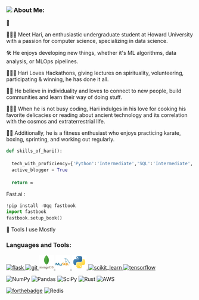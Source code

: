 ### <img src="https://github.com/TheDudeThatCode/TheDudeThatCode/blob/master/Assets/Developer.gif" width="45" /> About Me:

👋

🧑🏻‍🏫 Meet Hari, an enthusiastic undergraduate student at Howard University with a passion for computer science, specializing in data science.

🛠️ He enjoys developing new things, whether it's ML algorithms, data analysis, or MLOps pipelines.

👨🏻‍💻 Hari Loves Hackathons, giving lectures on spirituality, volunteering, participating & winning, he has done it all.

🤝🏻 He believe in individuality and loves to connect to new people, build communities and learn their way of doing stuff.

🧑🏻‍🍳 When he is not busy coding, Hari indulges in his love for cooking his favorite delicacies or reading about ancient technology and its correlation with the cosmos and extraterrestrial life. 

🏃🏻 Additionally, he is a fitness enthusiast who enjoys practicing karate, boxing, sprinting, and working out regularly.



```python
def skills_of_hari():

  tech_with_proficiency={'Python':'Intermediate','SQL':'Intermediate','MLOps':'Exploring', 'GraphQL':'Exploring'}
  active_blogger = True
  
  return ∞
```

Fast.ai :
```python
!pip install -Uqq fastbook
import fastbook
fastbook.setup_book()
```



🔭 Tools I use Mostly

<h3 align="left">Languages and Tools:</h3>
<p align="left"> <a href="https://flask.palletsprojects.com/" target="_blank"> <img src="https://www.vectorlogo.zone/logos/pocoo_flask/pocoo_flask-icon.svg" alt="flask" width="40" height="40"/> </a> <a href="https://git-scm.com/" target="_blank"> <img src="https://www.vectorlogo.zone/logos/git-scm/git-scm-icon.svg" alt="git" width="40" height="40"/> </a> <a href="https://www.mongodb.com/" target="_blank"> <img src="https://raw.githubusercontent.com/devicons/devicon/master/icons/mongodb/mongodb-original-wordmark.svg" alt="mongodb" width="40" height="40"/> </a> <a href="https://www.mysql.com/" target="_blank"> <img src="https://raw.githubusercontent.com/devicons/devicon/master/icons/mysql/mysql-original-wordmark.svg" alt="mysql" width="40" height="40"/> </a> <a href="https://www.python.org" target="_blank"> <img src="https://raw.githubusercontent.com/devicons/devicon/master/icons/python/python-original.svg" alt="python" width="40" height="40"/> </a> <a href="https://scikit-learn.org/" target="_blank"> <img src="https://upload.wikimedia.org/wikipedia/commons/0/05/Scikit_learn_logo_small.svg" alt="scikit_learn" width="40" height="40"/> </a> <a href="https://www.tensorflow.org" target="_blank"> <img src="https://www.vectorlogo.zone/logos/tensorflow/tensorflow-icon.svg" alt="tensorflow" width="40" height="40"/> </a> </p>


![NumPy](https://img.shields.io/badge/numpy-%23013243.svg?style=for-the-badge&logo=numpy&logoColor=white)
![Pandas](https://img.shields.io/badge/pandas-%23150458.svg?style=for-the-badge&logo=pandas&logoColor=white)
![SciPy](https://img.shields.io/badge/SciPy-%230C55A5.svg?style=for-the-badge&logo=scipy&logoColor=%white)
![Rust](https://img.shields.io/badge/Rust-000000?style=for-the-badge&logo=rust&logoColor=white)
![AWS](https://img.shields.io/badge/Amazon_AWS-232F3E?style=for-the-badge&logo=amazon-aws&logoColor=white)

[![forthebadge](https://forthebadge.com/images/badges/built-with-love.svg)](https://forthebadge.com)
![Redis](https://img.shields.io/badge/redis-%23DD0031.svg?style=for-the-badge&logo=redis&logoColor=white)
